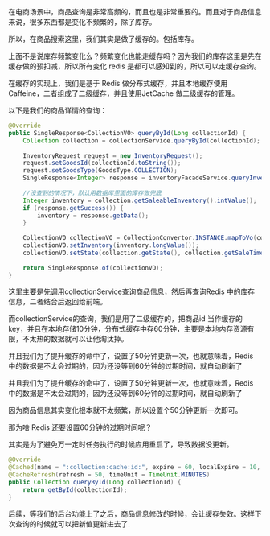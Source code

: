 在电商场景中，商品查询是非常高频的，而且也是非常重要的。而且对于商品信息来说，很多东西都是变化不频繁的，除了库存。

所以，在商品搜索这里，我们其实是做了缓存的。包括库存。

上面不是说库存频繁变化么？频繁变化也能走缓存吗？因为我们的库存这里是先在缓存做的预扣减，所以所有变化 redis 是都可以感知到的，所以可以走缓存查询。

在缓存的实现上，我们是基于 Redis 做分布式缓存，并且本地缓存使用 Caffeine，二者组成了二级缓存，并且使用JetCache 做二级缓存的管理。

以下是我们的商品详情的查询：

```java
@Override  
public SingleResponse<CollectionVO> queryById(Long collectionId) {  
    Collection collection = collectionService.queryById(collectionId);  
  
    InventoryRequest request = new InventoryRequest();  
    request.setGoodsId(collectionId.toString());  
    request.setGoodsType(GoodsType.COLLECTION);  
    SingleResponse<Integer> response = inventoryFacadeService.queryInventory(request);  
  
    //没查到的情况下，默认用数据库里面的库存做兜底  
    Integer inventory = collection.getSaleableInventory().intValue();  
    if (response.getSuccess()) {  
        inventory = response.getData();  
    }  
  
    CollectionVO collectionVO = CollectionConvertor.INSTANCE.mapToVo(collection);  
    collectionVO.setInventory(inventory.longValue());  
    collectionVO.setState(collection.getState(), collection.getSaleTime(), inventory.longValue());  
   
    return SingleResponse.of(collectionVO);  
}
```

这里主要是先调用collectionService查询商品信息，然后再查询Redis 中的库存信息，二者结合后返回给前端。

而collectionService的查询，我们是用了二级缓存的，把商品id 当作缓存的 key，并且在本地存储10分钟，分布式缓存中存60分钟，主要是本地内存资源有限，不太热的数据就可以让他淘汰掉。

并且我们为了提升缓存的命中了，设置了50分钟更新一次，也就意味着，Redis 中的数据是不太会过期的，因为还没等到60分钟的过期时间，就自动刷新了

并且我们为了提升缓存的命中了，设置了50分钟更新一次，也就意味着，Redis 中的数据是不太会过期的，因为还没等到60分钟的过期时间，就自动刷新了

因为商品信息其实变化根本就不太频繁，所以设置个50分钟更新一次即可。

那为啥 Redis 还要设置60分钟的过期时间呢？

其实是为了避免万一定时任务执行的时候应用重启了，导致数据没更新。

```java
@Override  
@Cached(name = ":collection:cache:id:", expire = 60, localExpire = 10, timeUnit = TimeUnit.MINUTES, cacheType = CacheType.BOTH, key = "#collectionId", cacheNullValue = true)  
@CacheRefresh(refresh = 50, timeUnit = TimeUnit.MINUTES)  
public Collection queryById(Long collectionId) {  
    return getById(collectionId);  
}
```

后续，等我们的后台功能上了之后，商品信息修改的时候，会让缓存失效。这样下次查询的时候就可以把新值更新进去了.